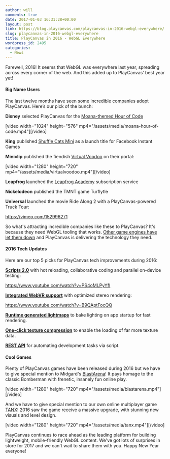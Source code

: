 ```yaml
---
author: will
comments: true
date: 2017-01-03 16:31:28+00:00
layout: post
link: https://blog.playcanvas.com/playcanvas-in-2016-webgl-everywhere/
slug: playcanvas-in-2016-webgl-everywhere
title: PlayCanvas in 2016 - WebGL Everywhere
wordpress_id: 2495
categories:
  - News
---
```


Farewell, 2016! It seems that WebGL was everywhere last year, spreading across every corner of the web. And this added up to PlayCanvas’ best year yet!

#### Big Name Users

The last twelve months have seen some incredible companies adopt PlayCanvas. Here’s our pick of the bunch:

**Disney** selected PlayCanvas for the [Moana-themed Hour of Code](http://partners.disney.com/hour-of-code)

[video width="1024" height="576" mp4="/assets/media/moana-hour-of-code.mp4"][/video]

**King** published [Shuffle Cats Mini](https://www.facebook.com/ShuffleCatsMini/) as a launch title for Facebook Instant Games

**Miniclip** published the fiendish [Virtual Voodoo](http://www.miniclip.com/games/virtual-voodoo/en/) on their portal:

[video width="1280" height="720" mp4="/assets/media/virtualvoodoo.mp4"][/video]

**Leapfrog** launched the [Leapfrog Academy](https://www.leapfrog.com/en-us/app-center/everywhere/landing.jsp) subscription service[
](/assets/media/leapfrog-academy.jpeg)

**Nickelodeon** published the TMNT game Turflytle

**Universal** launched the movie Ride Along 2 with a PlayCanvas-powered Truck Tour:

https://vimeo.com/152996271

So what's attracting incredible companies like these to PlayCanvas? It's because they need WebGL tooling that works. [Other game engines have let them down](https://blog.playcanvas.com/playcanvas-versus-unity-webgl/) and PlayCanvas is delivering the technology they need.

#### 2016 Tech Updates

Here are our top 5 picks for PlayCanvas tech improvements during 2016:

[**Scripts 2.0**](https://blog.playcanvas.com/playcanvas-scripts-2-0/) with hot reloading, collaborative coding and parallel on-device testing:

https://www.youtube.com/watch?v=PS4oMLPyYfI

[**Integrated WebVR support**](https://blog.playcanvas.com/webvr-support-in-playcanvas/) with optimized stereo rendering:

https://www.youtube.com/watch?v=B9QAptFocQQ

[**Runtime generated lightmaps**](https://blog.playcanvas.com/runtime-lightmap-generation-for-webgl/) to bake lighting on app startup for fast rendering.

[**One-click texture compression**](https://blog.playcanvas.com/webgl-texture-compression-made-easy/) to enable the loading of far more texture data.

[**REST API**](https://blog.playcanvas.com/playcanvas-rest-api/) for automating development tasks via script.

#### Cool Games

Plenty of PlayCanvas games have been released during 2016 but we have to give special mention to Midgard's [BlastArena](http://blastarena.io)! It pays homage to the classic Bomberman with frenetic, insanely fun online play.

[video width="1280" height="720" mp4="/assets/media/blastarena.mp4"][/video]

And we have to give special mention to our own online multiplayer game [TANX](https://tanx.io)! 2016 saw the game receive a massive upgrade, with stunning new visuals and level design.

[video width="1280" height="720" mp4="/assets/media/tanx.mp4"][/video]

PlayCanvas continues to race ahead as the leading platform for building lightweight, mobile-friendly WebGL content. We've got lots of surprises in store for 2017 and we can't wait to share them with you. Happy New Year everyone!
